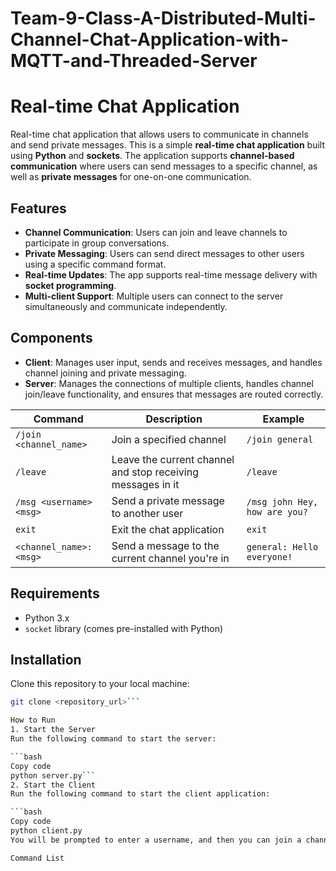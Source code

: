 # Team-9-Class-A-Distributed-Multi-Channel-Chat-Application-with-MQTT-and-Threaded-Server

# Real-time Chat Application
Real-time chat application that allows users to communicate in channels and send private messages.
This is a simple **real-time chat application** built using **Python** and **sockets**. The application supports **channel-based communication** where users can send messages to a specific channel, as well as **private messages** for one-on-one communication.

## Features

- **Channel Communication**: Users can join and leave channels to participate in group conversations.
- **Private Messaging**: Users can send direct messages to other users using a specific command format.
- **Real-time Updates**: The app supports real-time message delivery with **socket programming**.
- **Multi-client Support**: Multiple users can connect to the server simultaneously and communicate independently.

## Components

- **Client**: Manages user input, sends and receives messages, and handles channel joining and private messaging.
- **Server**: Manages the connections of multiple clients, handles channel join/leave functionality, and ensures that messages are routed correctly.

| **Command**                 | **Description**                                                    | **Example**                               |
|-----------------------------|--------------------------------------------------------------------|-------------------------------------------|
| `/join <channel_name>`       | Join a specified channel                                           | `/join general`                          |
| `/leave`                    | Leave the current channel and stop receiving messages in it        | `/leave`                                 |
| `/msg <username> <msg>`      | Send a private message to another user                             | `/msg john Hey, how are you?`            |
| `exit`                       | Exit the chat application                                          | `exit`                                   |
| `<channel_name>: <msg>`      | Send a message to the current channel you're in                    | `general: Hello everyone!`               |

  
## Requirements

- Python 3.x
- `socket` library (comes pre-installed with Python)
  
## Installation

Clone this repository to your local machine:

```bash
git clone <repository_url>```

How to Run
1. Start the Server
Run the following command to start the server:

```bash
Copy code
python server.py```
2. Start the Client
Run the following command to start the client application:

```bash
Copy code
python client.py
You will be prompted to enter a username, and then you can join a channel or send messages.```

Command List
